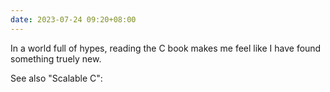```yaml
---
date: 2023-07-24 09:20+08:00
---
```


In a world full of hypes,
reading the C book makes me feel like
I have found something truely new.

<readonlylink href="https://books.xieyuheng.com/the-c-programming-language/book.json" />

See also "Scalable C":

<readonlylink href="https://books.xieyuheng.com/scalable-c/book.json" />
